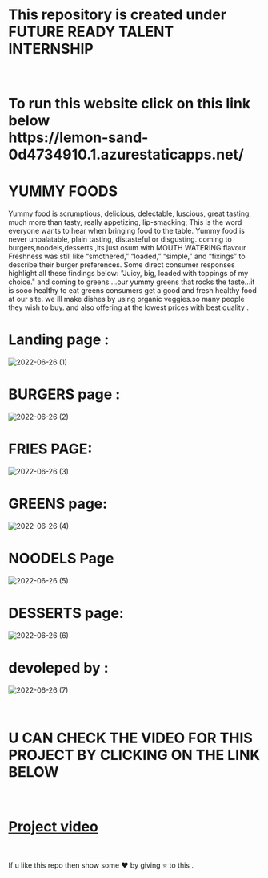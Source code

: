 # This repository is created under  FUTURE READY TALENT INTERNSHIP 
<br>
<h1>
To run this website  click on this link below <br>
https://lemon-sand-0d4734910.1.azurestaticapps.net/
</h1>

#  YUMMY FOODS

Yummy food is scrumptious, delicious, delectable, luscious, great tasting, much more than tasty, really appetizing, lip-smacking; This is the word everyone wants to hear when bringing food to the table. Yummy food is never unpalatable, plain tasting, distasteful or disgusting.
coming to burgers,noodels,desserts ,its just osum with MOUTH WATERING flavour Freshness was still like “smothered,” “loaded,” “simple,” and “fixings” to describe their burger preferences. Some direct consumer responses highlight all these findings below: "Juicy, big, loaded with toppings of my choice." and coming to greens ...our yummy greens that rocks the taste...it is sooo healthy to eat greens consumers get a good and fresh healthy food at our site. we ill make dishes by using organic veggies.so many people they wish to buy.  and also offering at the lowest prices with best quality .




# Landing page : 



![2022-06-26 (1)](https://user-images.githubusercontent.com/106302575/175818649-807c4cce-433e-416e-aa38-c803e15f96a4.png)

# BURGERS page :



![2022-06-26 (2)](https://user-images.githubusercontent.com/106302575/175818865-4e720155-9ef1-47d5-87c2-e4bd36faf01e.png)


# FRIES PAGE:

![2022-06-26 (3)](https://user-images.githubusercontent.com/106302575/175819579-a5f9f93e-4ed6-4726-878e-5e77d1a72fcb.png)


# GREENS page:

![2022-06-26 (4)](https://user-images.githubusercontent.com/106302575/175819649-d5aedd77-8728-4723-a88b-4045864b0cfb.png)


# NOODELS Page 

![2022-06-26 (5)](https://user-images.githubusercontent.com/106302575/175819700-16702598-ba43-45a4-b425-1133351a64bd.png)

# DESSERTS page:

![2022-06-26 (6)](https://user-images.githubusercontent.com/106302575/175819836-2deeba8b-874f-4012-83c8-a209a48de632.png)


# devoleped by :

![2022-06-26 (7)](https://user-images.githubusercontent.com/106302575/175819965-c9c76f8e-d1f9-4bbf-9bbb-a514f6536027.png)

<br>


# U CAN CHECK THE VIDEO FOR THIS PROJECT BY CLICKING ON THE LINK BELOW
<br>

# [Project video](https://www.youtube.com/watch?v=dYDpdjQqYhQ)

<br>

If u like this repo  then  show some ❤️ by giving ⭐ to this  . 
